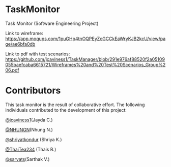 # TaskMonitor
Task Monitor (Software Engineering Project) 


Link to wireframe: https://app.moqups.com/1puGHp4tnOQPEyZcGCCkEaWryKJB2kcU/view/page/ae6bfa0db

Link to pdf with test scenarios: https://github.com/jcaviness1/TaskManager/blob/291e976af88520f2a05109055baefcaba6615721/Wireframes%20and%20Test%20Scenarios_Group%206.pdf


# Contributors

This task monitor is the result of collaborative effort. The following individuals contributed to the development of this project:

[@jcaviness1](https://github.com/jcaviness1)(Jayda C.)

[@NHUNGN](https://github.com/NHUNGN)(Nhung N.)

[@shriyatkondur](https://github.com/shriyatkondur) (Shriya K.)

[@ThaiTea234](https://github.com/ThaiTea234) (Thais R.)

[@sarvats](https://github.com/sarvats)(Sarthak V.)

